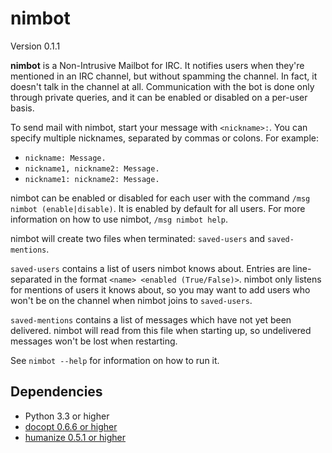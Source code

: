 nimbot
======

Version 0.1.1

**nimbot** is a Non-Intrusive Mailbot for IRC. It notifies users when they're
mentioned in an IRC channel, but without spamming the channel. In fact, it
doesn't talk in the channel at all. Communication with the bot is done only
through private queries, and it can be enabled or disabled on a per-user basis.

To send mail with nimbot, start your message with `<nickname>:`. You can
specify multiple nicknames, separated by commas or colons. For example:
* `nickname: Message.`
* `nickname1, nickname2: Message.`
* `nickname1: nickname2: Message.`

nimbot can be enabled or disabled for each user with the command `/msg nimbot
(enable|disable)`. It is enabled by default for all users. For more information
on how to use nimbot, `/msg nimbot help`.

nimbot will create two files when terminated: `saved-users` and
`saved-mentions`.

`saved-users` contains a list of users nimbot knows about. Entries are
line-separated in the format `<name> <enabled (True/False)>`. nimbot only
listens for mentions of users it knows about, so you may want to add users who
won't be on the channel when nimbot joins to `saved-users`.

`saved-mentions` contains a list of messages which have not yet been delivered.
nimbot will read from this file when starting up, so undelivered messages won't
be lost when restarting.

See `nimbot --help` for information on how to run it.

Dependencies
------------

* Python 3.3 or higher
* [docopt 0.6.6 or higher](https://pypi.python.org/pypi/docopt)
* [humanize 0.5.1 or higher](https://pypi.python.org/pypi/humanize)
